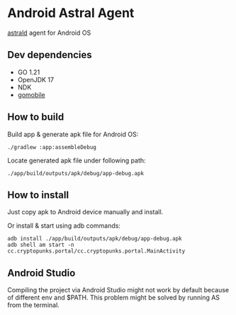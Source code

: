 # Android Astral Agent

[astrald](https://github.com/cryptopunkscc/astrald) agent for Android OS

## Dev dependencies

* GO 1.21
* OpenJDK 17
* NDK
* [gomobile](https://pkg.go.dev/golang.org/x/mobile/cmd/gomobile)

## How to build

Build app & generate apk file for Android OS:

```shell
./gradlew :app:assembleDebug
```

Locate generated apk file under following path:

```shell
./app/build/outputs/apk/debug/app-debug.apk
```

## How to install

Just copy apk to Android device manually and install.

Or install & start using adb commands:

```shell
adb install ./app/build/outputs/apk/debug/app-debug.apk
adb shell am start -n cc.cryptopunks.portal/cc.cryptopunks.portal.MainActivity
```

## Android Studio

Compiling the project via Android Studio might not work by default because of different env and $PATH.
This problem might be solved by running AS from the terminal.
